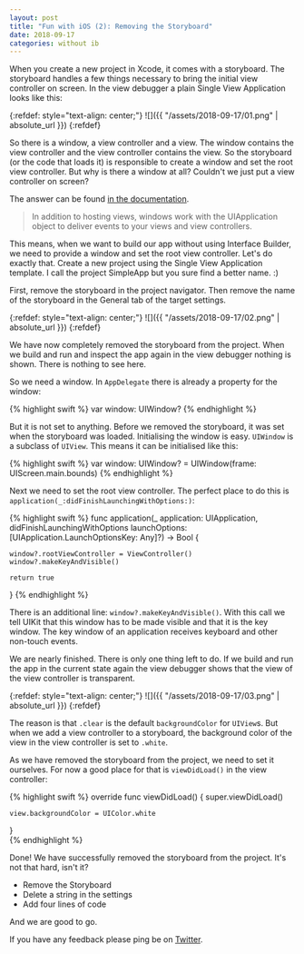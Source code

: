 ```yaml
---
layout: post
title: "Fun with iOS (2): Removing the Storyboard"
date: 2018-09-17
categories: without ib
---
```


When you create a new project in Xcode, it comes with a storyboard. The storyboard handles a few things necessary to bring the initial view controller on screen. In the view debugger a plain Single View Application looks like this:

{:refdef: style="text-align: center;"}
![]({{ "/assets/2018-09-17/01.png" | absolute_url }})
{:refdef}

So there is a window, a view controller and a view. The window contains the view controller and the view controller contains the view. So the storyboard (or the code that loads it) is responsible to create a window and set the root view controller. But why is there a window at all? Couldn't we just put a view controller on screen?

The answer can be found [in the documentation](https://developer.apple.com/library/archive/documentation/iPhone/Conceptual/iPhoneOSProgrammingGuide/TheAppLifeCycle/TheAppLifeCycle.html).

> In addition to hosting views, windows work with the UIApplication object to deliver events to your views and view controllers.

This means, when we want to build our app without using Interface Builder, we need to provide a window and set the root view controller. Let's do exactly that. Create a new project using the Single View Application template.  I call the project SimpleApp but you sure find a better name. :)

First, remove the storyboard in the project navigator. Then remove the name of the storyboard in the General tab of the target settings.

{:refdef: style="text-align: center;"}
![]({{ "/assets/2018-09-17/02.png" | absolute_url }})
{:refdef}

We have now completely removed the storyboard from the project. When we build and run and inspect the app again in the view debugger nothing is shown. There is nothing to see here. 

So we need a window. In `AppDelegate` there is already a property for the window:

{% highlight swift %}
var window: UIWindow?
{% endhighlight %}
  
But it is not set to anything. Before we removed the storyboard, it was set when the storyboard was loaded. Initialising the window is easy. `UIWindow` is a subclass of `UIView`. This means it can be initialised like this:

{% highlight swift %}
var window: UIWindow? = UIWindow(frame: UIScreen.main.bounds)
{% endhighlight %}

Next we need to set the root view controller. The perfect place to do this is `application(_:didFinishLaunchingWithOptions:)`:

{% highlight swift %}
func application(_ application: UIApplication,
                 didFinishLaunchingWithOptions launchOptions: 
                     [UIApplication.LaunchOptionsKey: Any]?) -> Bool {
                     
    window?.rootViewController = ViewController()
    window?.makeKeyAndVisible()
    
    return true
}
{% endhighlight %}

There is an additional line: `window?.makeKeyAndVisible()`. With this call we tell UIKit that this window has to be made visible and that it is the key window. The key window of an application receives keyboard and other non-touch events. 

We are nearly finished. There is only one thing left to do. If we build and run the app in the current state again the view debugger shows that the view of the view controller is transparent. 

{:refdef: style="text-align: center;"}
![]({{ "/assets/2018-09-17/03.png" | absolute_url }})
{:refdef}

The reason is that `.clear` is the default `backgroundColor` for `UIView`s. But when we add a view controller to a storyboard, the background color of the view in the view controller is set to `.white`.

As we have removed the storyboard from the project, we need to set it ourselves. For now a good place for that is `viewDidLoad()` in the view controller:

{% highlight swift %}
override func viewDidLoad() {
    super.viewDidLoad()
    
    view.backgroundColor = UIColor.white
}   
{% endhighlight %}

Done! We have successfully removed the storyboard from the project. It's not that hard, isn't it? 

- Remove the Storyboard
- Delete a string in the settings
- Add four lines of code

And we are good to go.

If you have any feedback please ping be on [Twitter](https://twitter.com/dasdom).
